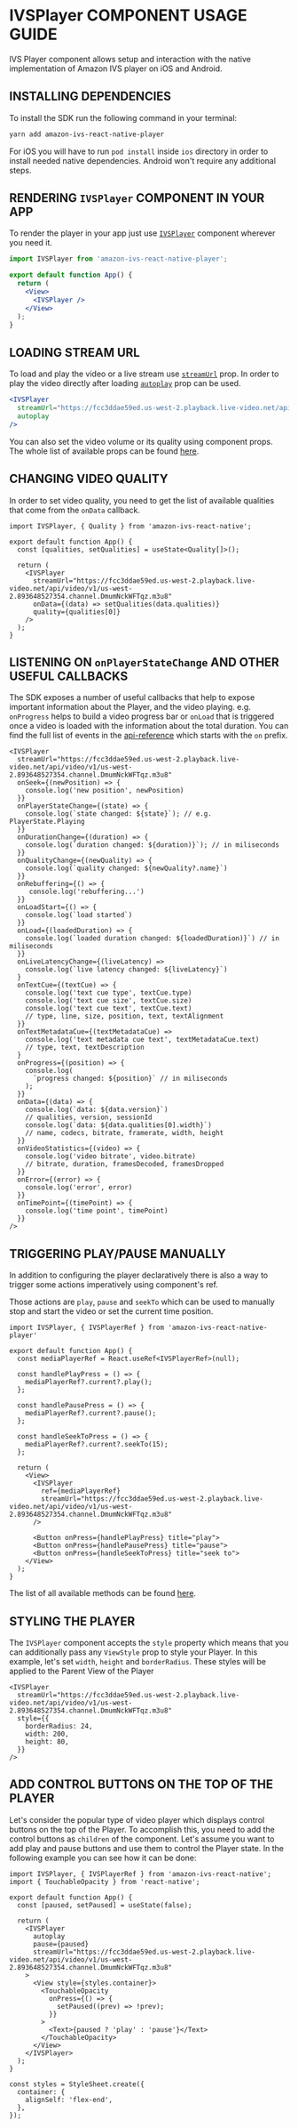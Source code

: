 # IVSPlayer COMPONENT USAGE GUIDE

IVS Player component allows setup and interaction with the native implementation of Amazon IVS player on iOS and Android.

## INSTALLING DEPENDENCIES

To install the SDK run the following command in your terminal:

```sh
yarn add amazon-ivs-react-native-player
```

For iOS you will have to run `pod install` inside `ios` directory in order to install needed native dependencies. Android won't require any additional steps.

## RENDERING `IVSPlayer` COMPONENT IN YOUR APP

To render the player in your app just use [`IVSPlayer`](./ivs-player-reference.md) component wherever you need it.

```jsx
import IVSPlayer from 'amazon-ivs-react-native-player';

export default function App() {
  return (
    <View>
      <IVSPlayer />
    </View>
  );
}
```

## LOADING STREAM URL

To load and play the video or a live stream use [`streamUrl`](./ivs-player-reference.md#streamurl-optional) prop.
In order to play the video directly after loading [`autoplay`](./ivs-player-reference.md#autoplay-optional) prop can be used.

```jsx
<IVSPlayer
  streamUrl="https://fcc3ddae59ed.us-west-2.playback.live-video.net/api/video/v1/us-west-2.893648527354.channel.DmumNckWFTqz.m3u8"
  autoplay
/>
```

You can also set the video volume or its quality using component props. The whole list of available props can be found [here](ivs-player-reference.md#props).

## CHANGING VIDEO QUALITY

In order to set video quality, you need to get the list of available qualities that come from the `onData` callback.

```tsx
import IVSPlayer, { Quality } from 'amazon-ivs-react-native';

export default function App() {
  const [qualities, setQualities] = useState<Quality[]>();

  return (
    <IVSPlayer
      streamUrl="https://fcc3ddae59ed.us-west-2.playback.live-video.net/api/video/v1/us-west-2.893648527354.channel.DmumNckWFTqz.m3u8"
      onData={(data) => setQualities(data.qualities)}
      quality={qualities[0]}
    />
  );
}
```

## LISTENING ON `onPlayerStateChange` AND OTHER USEFUL CALLBACKS

The SDK exposes a number of useful callbacks that help to expose important information about the Player, and the video playing.
e.g. `onProgress` helps to build a video progress bar or `onLoad` that is triggered once a video is loaded with the information about the total duration.
You can find the full list of events in the [api-reference](./ivs-player-reference.md#props) which starts with the `on` prefix.

```tsx
<IVSPlayer
  streamUrl="https://fcc3ddae59ed.us-west-2.playback.live-video.net/api/video/v1/us-west-2.893648527354.channel.DmumNckWFTqz.m3u8"
  onSeek={(newPosition) => {
    console.log('new position', newPosition)
  }}
  onPlayerStateChange={(state) => {
    console.log(`state changed: ${state}`); // e.g. PlayerState.Playing
  }}
  onDurationChange={(duration) => {
    console.log(`duration changed: ${duration)}`); // in miliseconds
  }}
  onQualityChange={(newQuality) => {
    console.log(`quality changed: ${newQuality?.name}`)
  }}
  onRebuffering={() => {
     console.log('rebuffering...')
  }}
  onLoadStart={() => {
    console.log(`load started`)
  }}
  onLoad={(loadedDuration) => {
    console.log(`loaded duration changed: ${loadedDuration)}`) // in miliseconds
  }}
  onLiveLatencyChange={(liveLatency) =>
    console.log(`live latency changed: ${liveLatency}`)
  }
  onTextCue={(textCue) => {
    console.log('text cue type', textCue.type)
    console.log('text cue size', textCue.size)
    console.log('text cue text', textCue.text)
    // type, line, size, position, text, textAlignment
  }}
  onTextMetadataCue={(textMetadataCue) =>
    console.log('text metadata cue text', textMetadataCue.text)
    // type, text, textDescription
  }
  onProgress={(position) => {
    console.log(
      `progress changed: ${position}` // in miliseconds
    );
  }}
  onData={(data) => {
    console.log(`data: ${data.version}`)
    // qualities, version, sessionId
    console.log(`data: ${data.qualities[0].width}`)
    // name, codecs, bitrate, framerate, width, height
  }}
  onVideoStatistics={(video) => {
    console.log('video bitrate', video.bitrate)
    // bitrate, duration, framesDecoded, framesDropped
  }}
  onError={(error) => {
    console.log('error', error)
  }}
  onTimePoint={(timePoint) => {
    console.log('time point', timePoint)
  }}
/>
```

## TRIGGERING PLAY/PAUSE MANUALLY

In addition to configuring the player declaratively there is also a way to trigger some actions imperatively using component's ref.

Those actions are `play`, `pause` and `seekTo` which can be used to manually stop and start the video or set the current time position.

```tsx
import IVSPlayer, { IVSPlayerRef } from 'amazon-ivs-react-native-player'

export default function App() {
  const mediaPlayerRef = React.useRef<IVSPlayerRef>(null);

  const handlePlayPress = () => {
    mediaPlayerRef?.current?.play();
  };

  const handlePausePress = () => {
    mediaPlayerRef?.current?.pause();
  };

  const handleSeekToPress = () => {
    mediaPlayerRef?.current?.seekTo(15);
  };

  return (
    <View>
      <IVSPlayer
        ref={mediaPlayerRef}
        streamUrl="https://fcc3ddae59ed.us-west-2.playback.live-video.net/api/video/v1/us-west-2.893648527354.channel.DmumNckWFTqz.m3u8"
      />

      <Button onPress={handlePlayPress} title="play">
      <Button onPress={handlePausePress} title="pause">
      <Button onPress={handleSeekToPress} title="seek to">
    </View>
  );
}
```

The list of all available methods can be found [here](./ivs-player-reference.md#ref-methods).

## STYLING THE PLAYER

The `IVSPlayer` component accepts the `style` property which means that you can additionally pass any `ViewStyle` prop to style your Player.
In this example, let's set `width`, `height` and `borderRadius`.
These styles will be applied to the Parent View of the Player

```tsx
<IVSPlayer
  streamUrl="https://fcc3ddae59ed.us-west-2.playback.live-video.net/api/video/v1/us-west-2.893648527354.channel.DmumNckWFTqz.m3u8"
  style={{
    borderRadius: 24,
    width: 200,
    height: 80,
  }}
/>
```

## ADD CONTROL BUTTONS ON THE TOP OF THE PLAYER

Let's consider the popular type of video player which displays control buttons on the top of the Player.
To accomplish this, you need to add the control buttons as `children` of the component.
Let's assume you want to add play and pause buttons and use them to control the Player state.
In the following example you can see how it can be done:

```tsx
import IVSPlayer, { IVSPlayerRef } from 'amazon-ivs-react-native';
import { TouchableOpacity } from 'react-native';

export default function App() {
  const [paused, setPaused] = useState(false);

  return (
    <IVSPlayer
      autoplay
      pause={paused}
      streamUrl="https://fcc3ddae59ed.us-west-2.playback.live-video.net/api/video/v1/us-west-2.893648527354.channel.DmumNckWFTqz.m3u8"
    >
      <View style={styles.container}>
        <TouchableOpacity
          onPress={() => {
            setPaused((prev) => !prev);
          }}
        >
          <Text>{paused ? 'play' : 'pause'}</Text>
        </TouchableOpacity>
      </View>
    </IVSPlayer>
  );
}

const styles = StyleSheet.create({
  container: {
    alignSelf: 'flex-end',
  },
});
```
